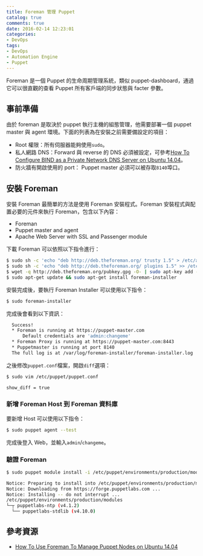 ```yaml
---
title: Foreman 管理 Puppet
catalog: true
comments: true
date: 2016-02-14 12:23:01
categories:
- DevOps
tags:
- DevOps
- Automation Engine
- Puppet
---
```

Foreman 是一個 Puppet 的生命周期管理系統，類似 puppet-dashboard，通過它可以很直觀的查看 Puppet 所有客戶端的同步狀態與 facter 參數。

<!--more-->

## 事前準備
由於 foreman 是取決於 puppet 執行主機的組態管理，他需要部署一個 puppet master 與 agent 環境。下面的列表為在安裝之前需要備設定的項目：
* Root 權限：所有伺服器能夠使用`sudo`。
* 私人網路 DNS：Forward 與 reverse 的 DNS 必須被設定，可參考[How To Configure BIND as a Private Network DNS Server on Ubuntu 14.04](https://www.digitalocean.com/community/tutorials/how-to-configure-bind-as-a-private-network-dns-server-on-ubuntu-14-04)。
* 防火牆有開啟使用的 port： Puppet master 必須可以被存取`8140`埠口。

## 安裝 Foreman
安裝 Foreman 最簡單的方法是使用 Foreman 安裝程式。Foreman 安裝程式與配置必要的元件來執行 Foreman，包含以下內容：
* Foreman
* Puppet master and agent
* Apache Web Server with SSL and Passenger module

下載 Foreman 可以依照以下指令進行：
```sh
$ sudo sh -c 'echo "deb http://deb.theforeman.org/ trusty 1.5" > /etc/apt/sources.list.d/foreman.list'
$ sudo sh -c 'echo "deb http://deb.theforeman.org/ plugins 1.5" >> /etc/apt/sources.list.d/foreman.list'
$ wget -q http://deb.theforeman.org/pubkey.gpg -O- | sudo apt-key add -
$ sudo apt-get update && sudo apt-get install foreman-installer
```

安裝完成後，要執行 Foreman Installer 可以使用以下指令：
```sh
$ sudo foreman-installer
```

完成後會看到以下資訊：
```sh
  Success!
  * Foreman is running at https://puppet-master.com
      Default credentials are 'admin:changeme'
  * Foreman Proxy is running at https://puppet-master.com:8443
  * Puppetmaster is running at port 8140
  The full log is at /var/log/foreman-installer/foreman-installer.log
```

之後修改`puppet.conf`檔案，開啟`diff`選項：
```sh
$ sudo vim /etc/puppet/puppet.conf

show_diff = true
```

### 新增 Foreman Host 到 Foreman 資料庫
要新增 Host 可以使用以下指令：
```sh
$ sudo puppet agent --test
```
完成後登入 Web，並輸入`admin`/`changeme`。

### 驗證 Foreman
```sh
$ sudo puppet module install -i /etc/puppet/environments/production/modules puppetlabs/ntp

Notice: Preparing to install into /etc/puppet/environments/production/modules ...
Notice: Downloading from https://forge.puppetlabs.com ...
Notice: Installing -- do not interrupt ...
/etc/puppet/environments/production/modules
└─┬ puppetlabs-ntp (v4.1.2)
  └── puppetlabs-stdlib (v4.10.0)
```

## 參考資源
* [How To Use Foreman To Manage Puppet Nodes on Ubuntu 14.04](https://www.digitalocean.com/community/tutorials/how-to-use-foreman-to-manage-puppet-nodes-on-ubuntu-14-04)
